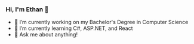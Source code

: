 ### Hi, I'm Ethan 👋
- 🔭 I’m currently working on my Bachelor's Degree in Computer Science
- 🌱 I’m currently learning C#, ASP.NET, and React
- 💬 Ask me about anything!
<!-- - 📫 How to reach me: epaadams2002@gmail.com -->

<!--
**epadams/epadams** is a ✨ _special_ ✨ repository because its `README.md` (this file) appears on your GitHub profile.

Here are some ideas to get you started:

- 🔭 I’m currently working on ...
- 🌱 I’m currently learning ...
- 👯 I’m looking to collaborate on ...
- 🤔 I’m looking for help with ...
- 💬 Ask me about ...
- 📫 How to reach me: ...
- 😄 Pronouns: ...
- ⚡ Fun fact: ...
-->
